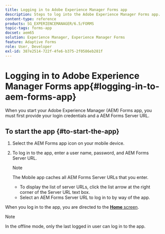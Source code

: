 ```yaml
---
title: Logging in to Adobe Experience Manager Forms app
description: Steps to log into the Adobe Experience Manager Forms app.
content-type: reference
products: SG_EXPERIENCEMANAGER/6.5/FORMS
topic-tags: forms-app
docset: aem65
solution: Experience Manager, Experience Manager Forms
feature: Adaptive Forms
role: User, Developer
exl-id: 387e2514-722f-4fe6-b375-2f0586eb281f
---
```

# Logging in to Adobe Experience Manager Forms app{#logging-in-to-aem-forms-app}

When you start your Adobe Experience Manager (AEM) Forms app, you must first provide your login credentials and a AEM Forms Server URL.

## To start the app {#to-start-the-app}

1. Select the AEM Forms app icon on your mobile device.
1. To log in to the app, enter a user name, password, and AEM Forms Server URL.

   >[!NOTE]
   >
   >The Mobile app caches all AEM Forms Server URLs that you enter.
   >
   >    * To display the list of server URLs, click the list arrow at the right corner of the Server URL text box.
   >    * Select an AEM Forms Server URL to log in to by way of the app.

When you log in to the app, you are directed to the [**Home** screen](../../forms/using/home-screen.md).

>[!NOTE]
>
>In the offline mode, only the last logged in user can log in to the app.
